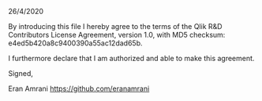 26/4/2020

By introducing this file I hereby agree to the terms of the Qlik R&D Contributors License Agreement, version 1.0, with MD5 checksum: e4ed5b420a8c9400390a55ac12dad65b.

I furthermore declare that I am authorized and able to make this agreement.

Signed,

Eran Amrani https://github.com/eranamrani
